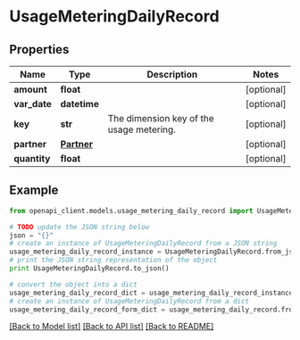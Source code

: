 # UsageMeteringDailyRecord


## Properties
Name | Type | Description | Notes
------------ | ------------- | ------------- | -------------
**amount** | **float** |  | [optional] 
**var_date** | **datetime** |  | [optional] 
**key** | **str** | The dimension key of the usage metering. | [optional] 
**partner** | [**Partner**](Partner.md) |  | [optional] 
**quantity** | **float** |  | [optional] 

## Example

```python
from openapi_client.models.usage_metering_daily_record import UsageMeteringDailyRecord

# TODO update the JSON string below
json = "{}"
# create an instance of UsageMeteringDailyRecord from a JSON string
usage_metering_daily_record_instance = UsageMeteringDailyRecord.from_json(json)
# print the JSON string representation of the object
print UsageMeteringDailyRecord.to_json()

# convert the object into a dict
usage_metering_daily_record_dict = usage_metering_daily_record_instance.to_dict()
# create an instance of UsageMeteringDailyRecord from a dict
usage_metering_daily_record_form_dict = usage_metering_daily_record.from_dict(usage_metering_daily_record_dict)
```
[[Back to Model list]](../README.md#documentation-for-models) [[Back to API list]](../README.md#documentation-for-api-endpoints) [[Back to README]](../README.md)


